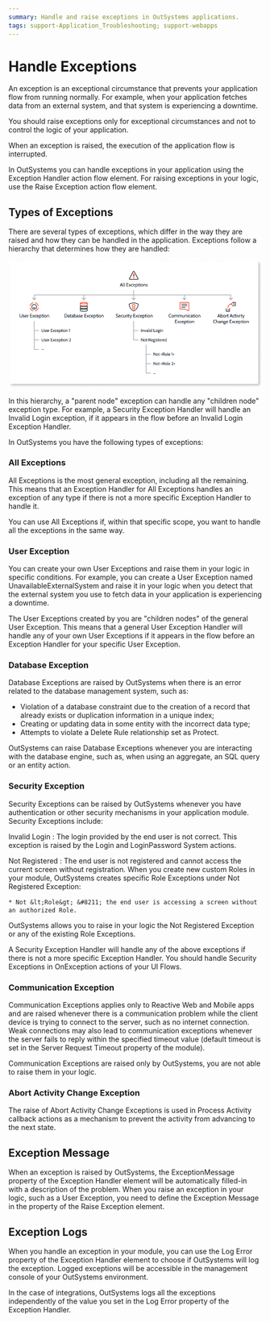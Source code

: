 ```yaml
---
summary: Handle and raise exceptions in OutSystems applications.
tags: support-Application_Troubleshooting; support-webapps
---
```


# Handle Exceptions

An exception is an exceptional circumstance that prevents your application flow from running normally. For example, when your application fetches data from an external system, and that system is experiencing a downtime.

You should raise exceptions only for exceptional circumstances and not to control the logic of your application.

When an exception is raised, the execution of the application flow is interrupted.

In OutSystems you can handle exceptions in your application using the Exception Handler action flow element. For raising exceptions in your logic, use the Raise Exception action flow element.


## Types of Exceptions

There are several types of exceptions, which differ in the way they are raised and how they can be handled in the application. Exceptions follow a hierarchy that determines how they are handled:

![](images/exception-types.png)

In this hierarchy, a "parent node" exception can handle any "children node" exception type. For example, a Security Exception Handler will handle an Invalid Login exception, if it appears in the flow before an Invalid Login Exception Handler.

In OutSystems you have the following types of exceptions:

### All Exceptions

All Exceptions is the most general exception, including all the remaining. This means that an Exception Handler for All Exceptions handles an exception of any type if there is not a more specific Exception Handler to handle it.

You can use All Exceptions if, within that specific scope, you want to handle all the exceptions in the same way.

### User Exception

You can create your own User Exceptions and raise them in your logic in specific conditions. For example, you can create a User Exception named UnavailableExternalSystem and raise it in your logic when you detect that the external system you use to fetch data in your application is experiencing a downtime.

The User Exceptions created by you are "children nodes" of the general User Exception. This means that a general User Exception Handler will handle any of your own User Exceptions if it appears in the flow before an Exception Handler for your specific User Exception.

### Database Exception

Database Exceptions are raised by OutSystems when there is an error related to the database management system, such as:

* Violation of a database constraint due to the creation of a record that already exists or duplication information in a unique index; 
* Creating or updating data in some entity with the incorrect data type; 
* Attempts to violate a Delete Rule relationship set as Protect. 

OutSystems can raise Database Exceptions whenever you are interacting with the database engine, such as, when using an aggregate, an SQL query or an entity action.

### Security Exception

Security Exceptions can be raised by OutSystems whenever you have authentication or other security mechanisms in your application module. Security Exceptions include:

Invalid Login
:   The login provided by the end user is not correct. This exception is raised by the Login and LoginPassword System actions.

Not Registered
:   The end user is not registered and cannot access the current screen without registration. When you create new custom Roles in your module, OutSystems creates specific Role Exceptions under Not Registered Exception:

    * Not &lt;Role&gt; &#8211; the end user is accessing a screen without an authorized Role. 

OutSystems allows you to raise in your logic the Not Registered Exception or any of the existing Role Exceptions.

A Security Exception Handler will handle any of the above exceptions if there is not a more specific Exception Handler. You should handle Security Exceptions in OnException actions of your UI Flows.

### Communication Exception

Communication Exceptions applies only to Reactive Web and Mobile apps and are raised whenever there is a communication problem while the client device is trying to connect to the server, such as no internet connection. Weak connections may also lead to communication exceptions whenever the server fails to reply within the specified timeout value (default timeout is set in the Server Request Timeout property of the module).

Communication Exceptions are raised only by OutSystems, you are not able to raise them in your logic.

### Abort Activity Change Exception

The raise of Abort Activity Change Exceptions is used in Process Activity callback actions as a mechanism to prevent the activity from advancing to the next state.

## Exception Message

When an exception is raised by OutSystems, the ExceptionMessage property of the Exception Handler element will be automatically filled-in with a description of the problem. When you raise an exception in your logic, such as a User Exception, you need to define the Exception Message in the property of the Raise Exception element.

## Exception Logs

When you handle an exception in your module, you can use the Log Error property of the Exception Handler element to choose if OutSystems will log the exception. Logged exceptions will be accessible in the management console of your OutSystems environment.

In the case of integrations, OutSystems logs all the exceptions independently of the value you set in the Log Error property of the Exception Handler.
